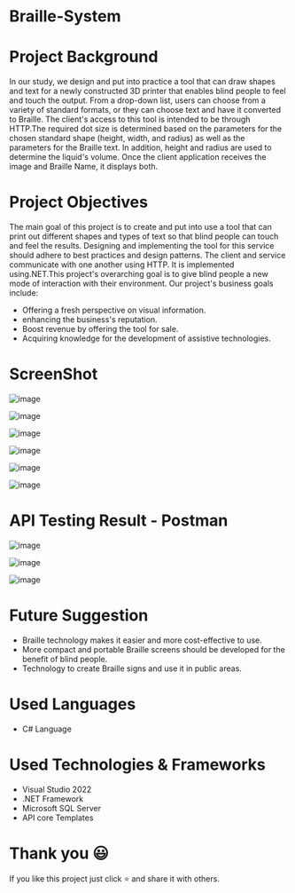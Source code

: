 # Braille-System

# Project Background
In our study, we design and put into practice a tool that can draw shapes and text for a newly constructed 3D printer that enables blind people to feel and touch the output.
From a drop-down list, users can choose from a variety of standard formats, or they can choose text and have it converted to Braille. The client's access to this tool is intended to be through HTTP.The required dot size is determined based on the parameters for the chosen standard shape (height, width, and radius) as well as the parameters for the Braille text. In addition, height and radius are used to determine the liquid's volume. Once the client application receives the image and Braille Name, it displays both.

# Project Objectives
The main goal of this project is to create and put into use a tool that can print out different shapes and types of text so that blind people can touch and feel the results.
Designing and implementing the tool for this service should adhere to best practices and design patterns. The client and service communicate with one another using HTTP. It is implemented using.NET.This project's overarching goal is to give blind people a new mode of interaction with their environment.
Our project's business goals include: 
* Offering a fresh perspective on visual information.
* enhancing the business's reputation.
* Boost revenue by offering the tool for sale.
* Acquiring knowledge for the development of assistive technologies.

# ScreenShot

![image](https://github.com/MokshaDill/Braille-System/assets/97075043/d900268e-ec47-4eb8-93b2-d04d59e783ae)

![image](https://github.com/MokshaDill/Braille-System/assets/97075043/bc165128-49ea-44df-aa8b-2be6c3710fa0)

![image](https://github.com/MokshaDill/Braille-System/assets/97075043/3c1eede4-5660-4cc3-8de0-5c5df1f907f5)

![image](https://github.com/MokshaDill/Braille-System/assets/97075043/ffa0c21a-a9ce-47e8-9137-03bd9dc88aaa)

![image](https://github.com/MokshaDill/Braille-System/assets/97075043/438f172b-5e66-4c85-bfb0-1b8d9d8fdef6)

![image](https://github.com/MokshaDill/Braille-System/assets/97075043/4ec247c1-47af-40f9-bece-02b1017da679)

# API Testing Result - Postman

![image](https://github.com/MokshaDill/Braille-System/assets/97075043/4d0a8cb7-d49d-4b56-a7bf-5ea0aec989ee)

![image](https://github.com/MokshaDill/Braille-System/assets/97075043/18951eb0-b199-4fbe-9a01-94ef0079335a)

![image](https://github.com/MokshaDill/Braille-System/assets/97075043/2df0b373-2990-4c1d-bed6-0a23bfbf2bb3)

# Future Suggestion

* Braille technology makes it easier and more cost-effective to use.
* More compact and portable Braille screens should be developed for the benefit of blind people.
* Technology to create Braille signs and use it in public areas.

# Used Languages
* C# Language

# Used Technologies & Frameworks
* Visual Studio 2022
* .NET Framework
* Microsoft SQL Server
* API core Templates

# Thank you 😃

If you like this project just click ⭐ and share it with others.




